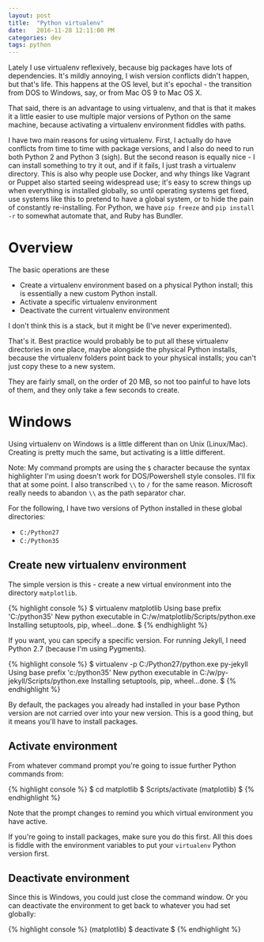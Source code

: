 ```yaml
---
layout: post
title:  "Python virtualenv"
date:   2016-11-28 12:11:00 PM
categories: dev
tags: python
---
```


Lately I use virtualenv reflexively, because big packages have lots of dependencies. It's
mildly annoying, I wish version conflicts didn't happen, but that's life. This happens 
at the OS level, but it's epochal - the transition from DOS to Windows, say, or from
Mac OS 9 to Mac OS X.

That said, there is an advantage to using virtualenv, and that is that it makes it
a little easier to use multiple major versions of Python on the same machine, because
activating a virtualenv environment fiddles with paths.

I have two main reasons for using virtualenv. First, I actually do have conflicts from
time to time with package versions, and I also do need to run both Python 2 and Python 3
(sigh). But the second reason is equally nice - I can install something to try it out, and
if it fails, I just trash a virtualenv directory. This is also why people use Docker, and
why things like Vagrant or Puppet also started seeing widespread use; it's easy to screw
things up when everything is installed globally, so until operating systems get fixed, use
systems like this to pretend to have a global system, or to hide the pain of constantly
re-installing. For Python, we have `pip freeze` and `pip install -r` to somewhat automate
that, and Ruby has Bundler.

# Overview

The basic operations are these

- Create a virtualenv environment based on a physical Python install; this is essentially a
new custom Python install.
- Activate a specific virtualenv environment
- Deactivate the current virtualenv environment

I don't think this is a stack, but it might be (I've never experimented).

That's it. Best practice would probably be to put all these virtualenv directories
in one place, maybe alongside the physical Python installs, because the virtualenv
folders point back to your physical installs; you can't just copy these to a new system.

They are fairly small, on the order of 20 MB, so not too painful to have lots of them, and
they only take a few seconds to create.

# Windows

Using virtualenv on Windows is a little different than on Unix (Linux/Mac). Creating is
pretty much the same, but activating is a little different.

Note: My command prompts are using the `$` character because the syntax highlighter I'm
using doesn't work for DOS/Powershell style consoles. I'll fix that at some point. I also
transcribed `\\` to `/` for the same reason. Microsoft really needs to abandon `\\` as 
the path separator char.

For the following, I have two versions of Python installed in these global directories:

* `C:/Python27`
* `C:/Python35`

## Create new virtualenv environment

The simple version is this - create a new virtual environment into the directory `matplotlib`.

{% highlight console %}
$ virtualenv matplotlib
Using base prefix 'C:/python35'
New python executable in C:/w/matplotlib/Scripts/python.exe
Installing setuptools, pip, wheel...done.
$
{% endhighlight %}

If you want, you can specify a specific version. For running Jekyll, I need Python 2.7
(because I'm using Pygments).

{% highlight console %}
$ virtualenv -p C:/Python27/python.exe py-jekyll
Using base prefix 'c:/python35'
New python executable in C:/w/py-jekyll/Scripts/python.exe
Installing setuptools, pip, wheel...done.
$
{% endhighlight %}

By default, the packages you already had installed in your base Python version are not carried
over into your new version. This is a good thing, but it means you'll have to install packages.

## Activate environment

From whatever command prompt you're going to issue further Python commands from:

{% highlight console %}
$ cd matplotlib
$ Scripts/activate
(matplotlib) $
{% endhighlight %}

Note that the prompt changes to remind you which virtual environment you have active.

If you're going to install packages, make sure you do this first. All this does is fiddle with
the environment variables to put your `virtualenv` Python version first.

## Deactivate environment

Since this is Windows, you could just close the command window. Or you can deactivate the
environment to get back to whatever you had set globally:

{% highlight console %}
(matplotlib) $ deactivate
$
{% endhighlight %}
